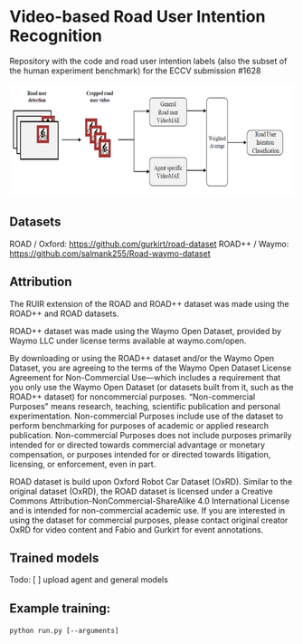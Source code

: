 # Video-based Road User Intention Recognition 
Repository with the code and road user intention labels (also the subset of the human experiment benchmark) for the ECCV submission #1628

<img src="figs/ruir.png" style="height: 200px; width:700px;"/>

## Datasets
ROAD / Oxford: https://github.com/gurkirt/road-dataset
ROAD++ / Waymo: https://github.com/salmank255/Road-waymo-dataset

## Attribution
The RUIR extension of the ROAD and ROAD++ dataset was made using the ROAD++ and ROAD datasets.

ROAD++ dataset was made using the Waymo Open Dataset, provided by Waymo LLC under license terms available at waymo.com/open.

By downloading or using the ROAD++ dataset and/or the Waymo Open Dataset, you are agreeing to the terms of the Waymo Open Dataset License Agreement for Non-Commercial Use—which includes a requirement that you only use the Waymo Open Dataset (or datasets built from it, such as the ROAD++ dataset) for noncommercial purposes. “Non-commercial Purposes" means research, teaching, scientific publication and personal experimentation. Non-commercial Purposes include use of the dataset to perform benchmarking for purposes of academic or applied research publication. Non-commercial Purposes does not include purposes primarily intended for or directed towards commercial advantage or monetary compensation, or purposes intended for or directed towards litigation, licensing, or enforcement, even in part.

ROAD dataset is build upon Oxford Robot Car Dataset (OxRD). Similar to the original dataset (OxRD), the ROAD dataset is licensed under a Creative Commons Attribution-NonCommercial-ShareAlike 4.0 International License and is intended for non-commercial academic use. If you are interested in using the dataset for commercial purposes, please contact original creator OxRD for video content and Fabio and Gurkirt for event annotations.

## Trained models
Todo:
[ ] upload agent and general models

## Example training:
`python run.py [--arguments]` 
